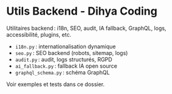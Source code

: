 # Utils Backend - Dihya Coding

Utilitaires backend : i18n, SEO, audit, IA fallback, GraphQL, logs, accessibilité, plugins, etc.

- `i18n.py` : internationalisation dynamique
- `seo.py` : SEO backend (robots, sitemap, logs)
- `audit.py` : audit, logs structurés, RGPD
- `ai_fallback.py` : fallback IA open source
- `graphql_schema.py` : schéma GraphQL

Voir exemples et tests dans ce dossier.
